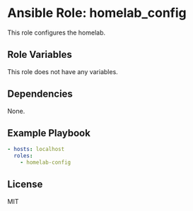 # Ansible Role: homelab_config

This role configures the homelab.

## Role Variables

This role does not have any variables.

## Dependencies

None.

## Example Playbook

```yaml
- hosts: localhost
  roles:
    - homelab-config
```

## License

MIT
